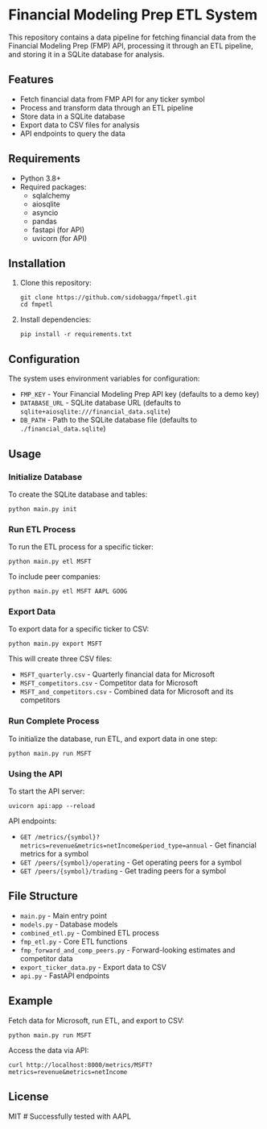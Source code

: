 # Financial Modeling Prep ETL System

This repository contains a data pipeline for fetching financial data from the Financial Modeling Prep (FMP) API, processing it through an ETL pipeline, and storing it in a SQLite database for analysis.

## Features

- Fetch financial data from FMP API for any ticker symbol
- Process and transform data through an ETL pipeline
- Store data in a SQLite database
- Export data to CSV files for analysis
- API endpoints to query the data

## Requirements

- Python 3.8+
- Required packages:
  - sqlalchemy
  - aiosqlite
  - asyncio
  - pandas
  - fastapi (for API)
  - uvicorn (for API)

## Installation

1. Clone this repository:
   ```
   git clone https://github.com/sidobagga/fmpetl.git
   cd fmpetl
   ```

2. Install dependencies:
   ```
   pip install -r requirements.txt
   ```

## Configuration

The system uses environment variables for configuration:

- `FMP_KEY` - Your Financial Modeling Prep API key (defaults to a demo key)
- `DATABASE_URL` - SQLite database URL (defaults to `sqlite+aiosqlite:///financial_data.sqlite`)
- `DB_PATH` - Path to the SQLite database file (defaults to `./financial_data.sqlite`)

## Usage

### Initialize Database

To create the SQLite database and tables:

```
python main.py init
```

### Run ETL Process

To run the ETL process for a specific ticker:

```
python main.py etl MSFT
```

To include peer companies:

```
python main.py etl MSFT AAPL GOOG
```

### Export Data

To export data for a specific ticker to CSV:

```
python main.py export MSFT
```

This will create three CSV files:
- `MSFT_quarterly.csv` - Quarterly financial data for Microsoft
- `MSFT_competitors.csv` - Competitor data for Microsoft
- `MSFT_and_competitors.csv` - Combined data for Microsoft and its competitors

### Run Complete Process

To initialize the database, run ETL, and export data in one step:

```
python main.py run MSFT
```

### Using the API

To start the API server:

```
uvicorn api:app --reload
```

API endpoints:
- `GET /metrics/{symbol}?metrics=revenue&metrics=netIncome&period_type=annual` - Get financial metrics for a symbol
- `GET /peers/{symbol}/operating` - Get operating peers for a symbol
- `GET /peers/{symbol}/trading` - Get trading peers for a symbol

## File Structure

- `main.py` - Main entry point
- `models.py` - Database models
- `combined_etl.py` - Combined ETL process
- `fmp_etl.py` - Core ETL functions
- `fmp_forward_and_comp_peers.py` - Forward-looking estimates and competitor data
- `export_ticker_data.py` - Export data to CSV
- `api.py` - FastAPI endpoints

## Example

Fetch data for Microsoft, run ETL, and export to CSV:

```
python main.py run MSFT
```

Access the data via API:

```
curl http://localhost:8000/metrics/MSFT?metrics=revenue&metrics=netIncome
```

## License

MIT # Successfully tested with AAPL
